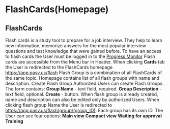 # FlashCards(Homepage)

## FlashCards
Flash cards is a study tool to prepare for a job interview. 
They help to learn new information, memorize answers for the most popular interview questions and test knowledge that were gained before. 
To have an access to flash cards the User must be logged in to the [Progress Monitor](https://app.pasv.us)
Flash cards are accessible from the Menu bar in Header. When clicking **Cards** tab the User is redirected to the  FlashCards homepage
https://app.pasv.us/flash
Flash Group is a combination of all FlashCards of the same topic.
Homepage contains list of all flash groups with name and description.
Create Flash Group
Authorized Users can create Flash Groups. The form contains: 
**Group  Name** -  text field, required.
**Group Description** - text field, optional.
**Create** - button.
When flash group is already created, name and description can also be edited only by authorized Users.
When clicking flash group Name the User is redirected to https://app.pasv.us/flash/group/(group_ID).
Each group has its own ID.
The User can see four options: 
**Main view**
**Compact view**
**Waiting for approval**
**Training**
